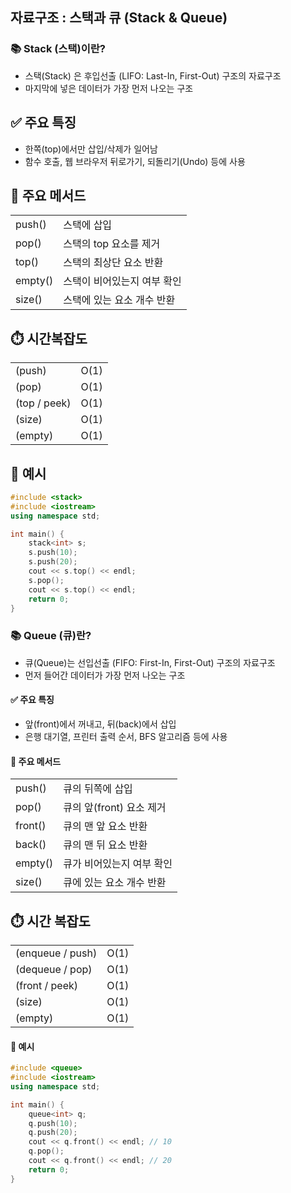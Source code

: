 ## 자료구조 : 스택과 큐 (Stack & Queue) 


### 📚 Stack (스택)이란? 

- 스택(Stack) 은 후입선출 (LIFO: Last-In, First-Out) 구조의 자료구조
- 마지막에 넣은 데이터가 가장 먼저 나오는 구조

## ✅ 주요 특징

- 한쪽(top)에서만 삽입/삭제가 일어남
- 함수 호출, 웹 브라우저 뒤로가기, 되돌리기(Undo) 등에 사용

## 🔧 주요 메서드

|         |                             |
|---------|-----------------------------|
|push()   |스택에 삽입 |
| pop()   |스택의 top 요소를 제거 |
| top()   | 스택의 최상단 요소 반환 |
| empty()|  스택이 비어있는지 여부 확인 |
| size()|   스택에 있는 요소 개수 반환 |

## ⏱️ 시간복잡도

|                   |           |
|-------------------|-----------|
| (push)	     |  O(1)|
|  (pop)    	  | O(1)|
|  (top / peek)   | O(1)|
|  (size)	      | O(1)|
|  (empty)	      | O(1)|

## 📎 예시

```cpp
#include <stack>
#include <iostream>
using namespace std;

int main() {
    stack<int> s;
    s.push(10);
    s.push(20);
    cout << s.top() << endl;
    s.pop();
    cout << s.top() << endl;
    return 0;
}
```

### 📚 Queue (큐)란?

- 큐(Queue)는 선입선출 (FIFO: First-In, First-Out) 구조의 자료구조 
- 먼저 들어간 데이터가 가장 먼저 나오는 구조

#### ✅ 주요 특징
- 앞(front)에서 꺼내고, 뒤(back)에서 삽입
- 은행 대기열, 프린터 출력 순서, BFS 알고리즘 등에 사용

#### 🔧 주요 메서드

|         |                          |
|---------|--------------------------|
|push()  |큐의 뒤쪽에 삽입 |
| pop()  | 큐의 앞(front) 요소 제거| 
| front()| 큐의 맨 앞 요소 반환 |
| back() |  큐의 맨 뒤 요소 반환 |
| empty()| 큐가 비어있는지 여부 확인 |
| size() |  큐에 있는 요소 개수 반환| 

## ⏱️ 시간 복잡도

|                  |           |
|------------------|-----------|
| (enqueue / push)|	O(1)|
|  (dequeue / pop)|	O(1)|
|  (front / peek)|	O(1)|
|  (size)	     |   O(1)|
|  (empty)	     |   O(1)|

#### 📎 예시 

```cpp
#include <queue>
#include <iostream>
using namespace std;

int main() {
    queue<int> q;
    q.push(10);
    q.push(20);
    cout << q.front() << endl; // 10
    q.pop();
    cout << q.front() << endl; // 20
    return 0;
}
```
